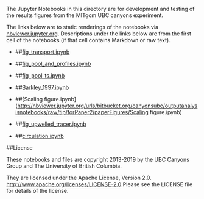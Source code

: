 The Jupyter Notebooks in this directory are for development and testing of
the results figures from the MITgcm UBC canyons experiment.

The links below are to static renderings of the notebooks via
[nbviewer.jupyter.org](http://nbviewer.jupyter.org/).
Descriptions under the links below are from the first cell of the notebooks
(if that cell contains Markdown or raw text).

* ##[fig_transport.ipynb](http://nbviewer.jupyter.org/urls/bitbucket.org/canyonsubc/outputanalysisnotebooks/raw/tip/forPaper2/paperFigures/fig_transport.ipynb)  
    
* ##[fig_pool_and_profiles.ipynb](http://nbviewer.jupyter.org/urls/bitbucket.org/canyonsubc/outputanalysisnotebooks/raw/tip/forPaper2/paperFigures/fig_pool_and_profiles.ipynb)  
    
* ##[fig_pool_ts.ipynb](http://nbviewer.jupyter.org/urls/bitbucket.org/canyonsubc/outputanalysisnotebooks/raw/tip/forPaper2/paperFigures/fig_pool_ts.ipynb)  
    
* ##[Barkley_1997.ipynb](http://nbviewer.jupyter.org/urls/bitbucket.org/canyonsubc/outputanalysisnotebooks/raw/tip/forPaper2/paperFigures/Barkley_1997.ipynb)  
    
* ##[Scaling figure.ipynb](http://nbviewer.jupyter.org/urls/bitbucket.org/canyonsubc/outputanalysisnotebooks/raw/tip/forPaper2/paperFigures/Scaling figure.ipynb)  
    
* ##[fig_upwelled_tracer.ipynb](http://nbviewer.jupyter.org/urls/bitbucket.org/canyonsubc/outputanalysisnotebooks/raw/tip/forPaper2/paperFigures/fig_upwelled_tracer.ipynb)  
    
* ##[circulation.ipynb](http://nbviewer.jupyter.org/urls/bitbucket.org/canyonsubc/outputanalysisnotebooks/raw/tip/forPaper2/paperFigures/circulation.ipynb)  
    

##License

These notebooks and files are copyright 2013-2019
by the UBC Canyons Group and The University of British Columbia.

They are licensed under the Apache License, Version 2.0.
http://www.apache.org/licenses/LICENSE-2.0
Please see the LICENSE file for details of the license.
